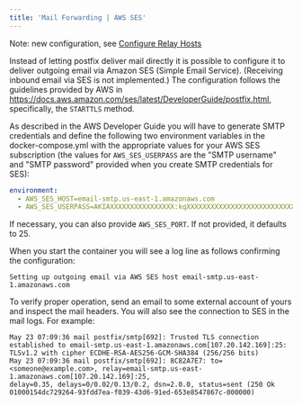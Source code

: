 ```yaml
---
title: 'Mail Forwarding | AWS SES'
---
```


Note: new configuration, see [Configure Relay Hosts][docs-relay]

Instead of letting postfix deliver mail directly it is possible to configure it to deliver outgoing email via Amazon SES (Simple Email Service). (Receiving inbound email via SES is not implemented.) The configuration follows the guidelines provided by AWS in https://docs.aws.amazon.com/ses/latest/DeveloperGuide/postfix.html, specifically, the `STARTTLS` method.

As described in the AWS Developer Guide you will have to generate SMTP credentials and define the following two environment variables in the docker-compose.yml with the appropriate values for your AWS SES subscription (the values for `AWS_SES_USERPASS` are the "SMTP username" and "SMTP password" provided when you create SMTP credentials for SES):

```yaml
environment:
  - AWS_SES_HOST=email-smtp.us-east-1.amazonaws.com
  - AWS_SES_USERPASS=AKIAXXXXXXXXXXXXXXXX:kqXXXXXXXXXXXXXXXXXXXXXXXXXXXXXXXXXXXXXX
```

If necessary, you can also provide `AWS_SES_PORT`. If not provided, it defaults to 25.

When you start the container you will see a log line as follows confirming the configuration:

```log
Setting up outgoing email via AWS SES host email-smtp.us-east-1.amazonaws.com
```

To verify proper operation, send an email to some external account of yours and inspect the mail headers. You will also see the connection to SES in the mail logs. For example:

```log
May 23 07:09:36 mail postfix/smtp[692]: Trusted TLS connection established to email-smtp.us-east-1.amazonaws.com[107.20.142.169]:25:
TLSv1.2 with cipher ECDHE-RSA-AES256-GCM-SHA384 (256/256 bits)
May 23 07:09:36 mail postfix/smtp[692]: 8C82A7E7: to=<someone@example.com>, relay=email-smtp.us-east-1.amazonaws.com[107.20.142.169]:25,
delay=0.35, delays=0/0.02/0.13/0.2, dsn=2.0.0, status=sent (250 Ok 01000154dc729264-93fdd7ea-f039-43d6-91ed-653e8547867c-000000)
```

[docs-relay]: ./relay-hosts.md
